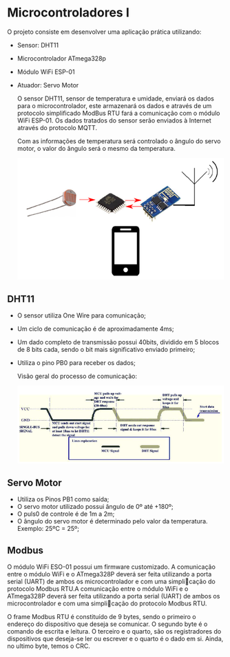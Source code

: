 # Microcontroladores I
O projeto consiste em desenvolver uma aplicação prática utilizando:

*  Sensor: DHT11

* Microcontrolador ATmega328p

* Módulo WiFi ESP-01

* Atuador: Servo Motor

  

  O sensor DHT11, sensor de temperatura e umidade, enviará os dados para o microcontrolador, este armazenará os dados e através de um protocolo simplificado ModBus RTU fará a comunicação com o módulo WiFi ESP-01. Os dados tratados do sensor serão enviados à Internet através do protocolo MQTT.

  Com as informações de temperatura será controlado o ângulo do servo motor, o valor do ângulo será o mesmo da temperatura. 

  ![](figuras\0.PNG)

## DHT11

- O sensor utiliza One Wire para comunicação;

- Um ciclo de comunicação é de aproximadamente 4ms;

- Um dado completo de transmissão possui 40bits, dividido em 5 blocos de 8 bits cada, sendo o bit mais significativo enviado primeiro;

- Utiliza o pino PB0 para receber os dados;

  

  Visão geral do processo de comunicação:

  ![](figuras\1.PNG)


## Servo Motor

* Utiliza os Pinos PB1 como saída;
* O servo motor utilizado possui ângulo de 0º até +180º;
* O puls0 de controle é de 1m a 2m;
* O ângulo do servo motor é determinado pelo valor da temperatura. Exemplo: 25ºC = 25º;

## Modbus

O módulo WiFi ESO-01 possui um firmware customizado. A comunicação entre
o módulo WiFi e o ATmega328P deverá ser feita utilizando a porta serial (UART) de ambos
os microcontrolador e com uma simplicação do protocolo Modbus RTU.A comunicação entre
o módulo WiFi e o ATmega328P deverá ser feita utilizando a porta serial (UART) de ambos
os microcontrolador e com uma simplicação do protocolo Modbus RTU.  

O frame Modbus RTU é constituído de 9 bytes, sendo o primeiro o endereço do dispositivo que deseja se comunicar. O segundo byte é o comando de escrita e leitura. O terceiro e o quarto, são os registradores do dispositivos que deseja-se ler ou escrever e o quarto é o dado em si. Ainda, no ultimo byte, temos o CRC. 

